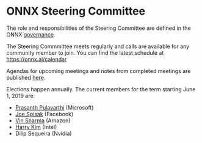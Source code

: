 # ONNX Steering Committee

The role and responsibilities of the Steering Committee are defined in the ONNX [governance](https://github.com/onnx/onnx/tree/master/community#steering-committee).

The Steering Commmittee meets regularly and calls are available for any community member to join. You can find the latest schedule at https://onnx.ai/calendar

Agendas for upcoming meetings and notes from completed meetings are published [here](meeting-notes).

Elections happen annually. The current members for the term starting June 1, 2019 are:
* [Prasanth Pulavarthi](https://github.com/prasanthpul) (Microsoft)
* [Joe Spisak](https://github.com/jspisak) (Facebook)
* [Vin Sharma](https://github.com/ciphr) (Amazon)
* [Harry Kim](https://github.com/harryskim) (Intel)
* Dilip Sequeira (Nvidia)

